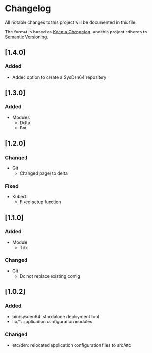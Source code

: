 # Changelog

All notable changes to this project will be documented in this file.

The format is based on [Keep a Changelog](https://keepachangelog.com/en/1.0.0/),
and this project adheres to [Semantic Versioning](https://semver.org/spec/v2.0.0.html).

## [1.4.0]

### Added

- Added option to create a SysDen64 repository

## [1.3.0]

### Added

- Modules
  - Delta
  - Bat

## [1.2.0]

### Changed

- Git
  - Changed pager to delta

### Fixed

- Kubectl
  - Fixed setup function

## [1.1.0]

### Added

- Module
  - Tilix

### Changed

- Git
  - Do not replace existing config

## [1.0.2]

### Added

- bin/sysden64: standalone deployment tool
- lib/*: application configuration modules

### Changed

- etc/den: relocated application configuration files to src/etc
